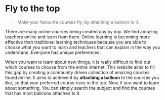 # Fly to the top

> Make your favourite courses fly, by attaching a balloon to it.

There are many online courses being created day by day. We find amazing teachers online and learn from them. Online learning is becoming more effective than traditional learning techniques because you are able to choose what you want to learn and teachers that can explain in the way you understand. Everyone has unique preferences.

When you want to learn about new things, it is really difficult to find out which courses to choose from the entire internet. This website aims to fill this gap by creating a community driven collection of amazing courses found online. It aims to achieve it by **attaching a balloon** to the courses you like, so that your preferred course rises to the top. Now, if you want to learn about something. You can simply search the subject and find the courses that has most balloons attached to it.
